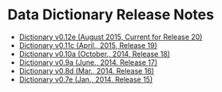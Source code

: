 # Data Dictionary Release Notes

* [Dictionary v0.12e (August 2015, Current for Release 20)][1]
* [Dictionary v0.11c (April., 2015, Release 19)][2]
* [Dictionary v0.10a (October., 2014, Release 18)][3]
* [Dictionary v0.9a (June., 2014. Release 17)][4]
* [Dictionary v0.8d (Mar., 2014. Release 16)][5]
* [Dictionary v0.7e (Jan., 2014. Release 15)][6]

[1]: dictionary/20.md
[2]: dictionary/dictionary-19.md
[3]: dictionary/dictionary-18.md
[4]: dictionary/dictionary-17.md
[5]: dictionary/dictionary-16.md
[6]: dictionary/dictionary-15.md